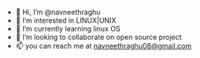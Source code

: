 - 👋 Hi, I’m @navneethraghu
- 👀 I’m interested in LINUX|UNIX
- 🌱 I’m currently learning linux OS
- 💞️ I’m looking to collaborate on open source project
- 📫 you can reach me at navneethraghu08@gmail.com

<!---
navneethraghu/navneethraghu is a ✨ special ✨ repository because its `README.md` (this file) appears on your GitHub profile.
You can click the Preview link to take a look at your changes.
--->
